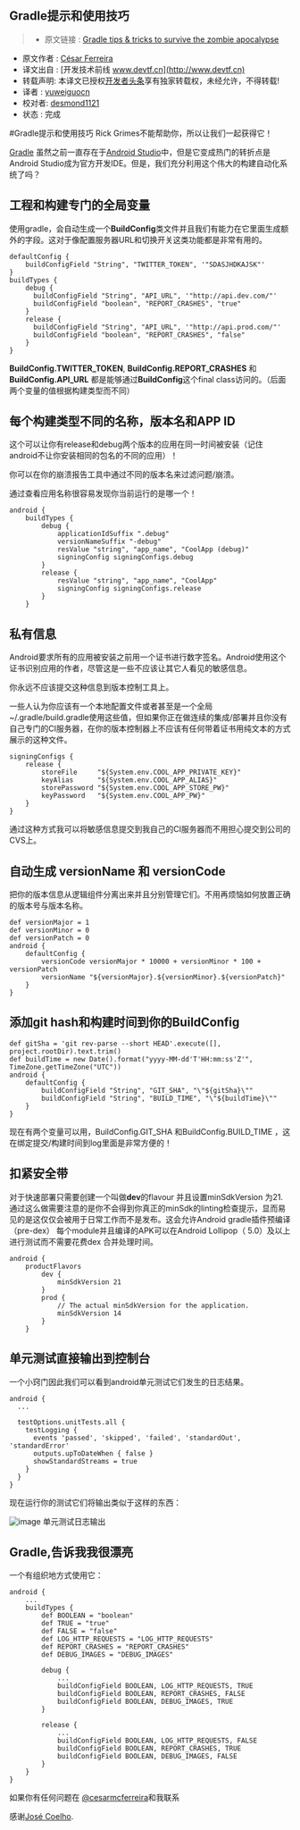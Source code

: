 Gradle提示和使用技巧
---

> * 原文链接 : [Gradle tips & tricks to survive the zombie apocalypse](https://medium.com/@cesarmcferreira/gradle-tips-tricks-to-survive-the-zombie-apocalypse-3dd996604341#.k8a9o93ww)
* 原文作者 : [César Ferreira](https://medium.com/@cesarmcferreira)
* 译文出自 : [开发技术前线 www.devtf.cn](http://www.devtf.cn)
* 转载声明: 本译文已授权[开发者头条](http://toutiao.io/download)享有独家转载权，未经允许，不得转载!
* 译者 : [yuweiguocn](https://github.com/yuweiguocn) 
* 校对者: [desmond1121](https://github.com/desmond1121)
* 状态 :  完成 


#Gradle提示和使用技巧
Rick Grimes不能帮助你，所以让我们一起获得它！

[Gradle](http://www.gradle.org/) 虽然之前一直存在于[Android Studio](https://developer.android.com/sdk/installing/studio.html)中，但是它变成热门的转折点是Android Studio成为官方开发IDE。但是，我们充分利用这个伟大的构建自动化系统了吗？

## 工程和构建专门的全局变量

使用gradle，会自动生成一个**BuildConfig**类文件并且我们有能力在它里面生成额外的字段。这对于像配置服务器URL和切换开关这类功能都是非常有用的。

```Gradle
defaultConfig {
    buildConfigField "String", "TWITTER_TOKEN", '"SDASJHDKAJSK"'
}
buildTypes {
    debug {
      buildConfigField "String", "API_URL", '"http://api.dev.com/"'
      buildConfigField "boolean", "REPORT_CRASHES", "true"
    }
    release {
      buildConfigField "String", "API_URL", '"http://api.prod.com/"'
      buildConfigField "boolean", "REPORT_CRASHES", "false"
    }
}
```

**BuildConfig.TWITTER_TOKEN**, **BuildConfig.REPORT_CRASHES** 和 **BuildConfig.API_URL** 都是能够通过**BuildConfig**这个final class访问的。（后面两个变量的值根据构建类型而不同）


## 每个构建类型不同的名称，版本名和APP ID

这个可以让你有release和debug两个版本的应用在同一时间被安装（记住android不让你安装相同的包名的不同的应用）！

你可以在你的崩溃报告工具中通过不同的版本名来过滤问题/崩溃。

通过查看应用名称很容易发现你当前运行的是哪一个！

```
android {
    buildTypes {
        debug {
            applicationIdSuffix ".debug"
            versionNameSuffix "-debug"
            resValue "string", "app_name", "CoolApp (debug)"
            signingConfig signingConfigs.debug
        }
        release {
            resValue "string", "app_name", "CoolApp"
            signingConfig signingConfigs.release
        }
    }
```

## 私有信息

Android要求所有的应用被安装之前用一个证书进行数字签名。Android使用这个证书识别应用的作者，尽管这是一些不应该让其它人看见的敏感信息。

你永远不应该提交这种信息到版本控制工具上。

一些人认为你应该有一个本地配置文件或者甚至是一个全局~/.gradle/build.gradle使用这些值，但如果你正在做连续的集成/部署并且你没有自己专门的CI服务器，在你的版本控制器上不应该有任何带着证书用纯文本的方式展示的这种文件。

```
signingConfigs {
    release {
        storeFile     "${System.env.COOL_APP_PRIVATE_KEY}"
        keyAlias      "${System.env.COOL_APP_ALIAS}"
        storePassword "${System.env.COOL_APP_STORE_PW}"
        keyPassword   "${System.env.COOL_APP_PW}"
    }
}
```

通过这种方式我可以将敏感信息提交到我自己的CI服务器而不用担心提交到公司的CVS上。


## 自动生成 versionName 和 versionCode

把你的版本信息从逻辑组件分离出来并且分别管理它们。不用再烦恼如何放置正确的版本号与版本名称。


```
def versionMajor = 1
def versionMinor = 0
def versionPatch = 0
android {
    defaultConfig {
        versionCode versionMajor * 10000 + versionMinor * 100 + versionPatch
        versionName "${versionMajor}.${versionMinor}.${versionPatch}"
    }
}
```

## 添加git hash和构建时间到你的BuildConfig



```
def gitSha = 'git rev-parse --short HEAD'.execute([], project.rootDir).text.trim()
def buildTime = new Date().format("yyyy-MM-dd'T'HH:mm:ss'Z'", TimeZone.getTimeZone("UTC"))
android {
    defaultConfig {
        buildConfigField "String", "GIT_SHA", "\"${gitSha}\""
        buildConfigField "String", "BUILD_TIME", "\"${buildTime}\""
    }
}
```

现在有两个变量可以用，BuildConfig.GIT_SHA 和BuildConfig.BUILD_TIME ，这在绑定提交/构建时间到log里面是非常方便的！

## 扣紧安全带

对于快速部署只需要创建一个叫做**dev**的flavour 并且设置minSdkVersion 为21.通过这么做需要注意的是你不会得到你真正的minSdk的linting检查提示，显而易见的是这仅仅会被用于日常工作而不是发布。这会允许Android gradle插件预编译（pre-dex） 每个module并且编译的APK可以在Android Lollipop（ 5.0）及以上进行测试而不需要花费dex 合并处理时间。

```
android {
    productFlavors 
        dev {
            minSdkVersion 21
        }
        prod {
            // The actual minSdkVersion for the application.
            minSdkVersion 14
        }
    }
```

## 单元测试直接输出到控制台

一个小窍门因此我们可以看到android单元测试它们发生的日志结果。

```
android {
  ...

  testOptions.unitTests.all {
    testLogging {
      events 'passed', 'skipped', 'failed', 'standardOut', 'standardError'
      outputs.upToDateWhen { false }
      showStandardStreams = true
    }
  }
}
```

现在运行你的测试它们将输出类似于这样的东西：


![image](https://cdn-images-1.medium.com/max/1600/1*njDARwtg9P9NdL5GfhIjqA.png)
单元测试日志输出


## Gradle,告诉我我很漂亮
一个有组织地方式使用它：

```
android {
    ...
    buildTypes {
        def BOOLEAN = "boolean"
        def TRUE = "true"
        def FALSE = "false"
        def LOG_HTTP_REQUESTS = "LOG_HTTP_REQUESTS"
        def REPORT_CRASHES = "REPORT_CRASHES"
        def DEBUG_IMAGES = "DEBUG_IMAGES"
 
        debug {
            ...
            buildConfigField BOOLEAN, LOG_HTTP_REQUESTS, TRUE
            buildConfigField BOOLEAN, REPORT_CRASHES, FALSE
            buildConfigField BOOLEAN, DEBUG_IMAGES, TRUE
        }
 
        release {
            ...
            buildConfigField BOOLEAN, LOG_HTTP_REQUESTS, FALSE
            buildConfigField BOOLEAN, REPORT_CRASHES, TRUE
            buildConfigField BOOLEAN, DEBUG_IMAGES, FALSE
        }
    }
}
```

如果你有任何问题在 [@cesarmcferreira](https://twitter.com/cesarmcferreira)和我联系

感谢[José Coelho](https://medium.com/@jacoelho).

